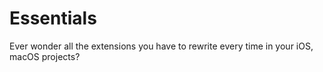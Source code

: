 # Essentials
Ever wonder all the extensions you have to rewrite every time in your iOS, macOS projects?
